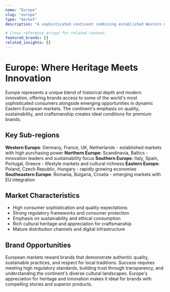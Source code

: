 ```yaml
---
name: "Europe"
slug: "europe"
type: "market"
description: "A sophisticated continent combining established Western markets with dynamic Eastern European growth opportunities"

# Cross-reference arrays for related content
featured_brands: []
related_insights: []
---
```


# Europe: Where Heritage Meets Innovation

Europe represents a unique blend of historical depth and modern innovation, offering brands access to some of the world's most sophisticated consumers alongside emerging opportunities in dynamic Eastern European markets. The continent's emphasis on quality, sustainability, and craftsmanship creates ideal conditions for premium brands.

## Key Sub-regions

**Western Europe**: Germany, France, UK, Netherlands - established markets with high purchasing power
**Northern Europe**: Scandinavia, Baltics - innovation leaders and sustainability focus
**Southern Europe**: Italy, Spain, Portugal, Greece - lifestyle markets and cultural richness
**Eastern Europe**: Poland, Czech Republic, Hungary - rapidly growing economies
**Southeastern Europe**: Romania, Bulgaria, Croatia - emerging markets with EU integration

## Market Characteristics

- High consumer sophistication and quality expectations
- Strong regulatory frameworks and consumer protection
- Emphasis on sustainability and ethical consumption
- Rich cultural heritage and appreciation for craftsmanship
- Mature distribution channels and digital infrastructure

## Brand Opportunities

European markets reward brands that demonstrate authentic quality, sustainable practices, and respect for local traditions. Success requires meeting high regulatory standards, building trust through transparency, and understanding the continent's diverse cultural landscapes. Europe's appreciation for heritage and innovation makes it ideal for brands with compelling stories and superior products.